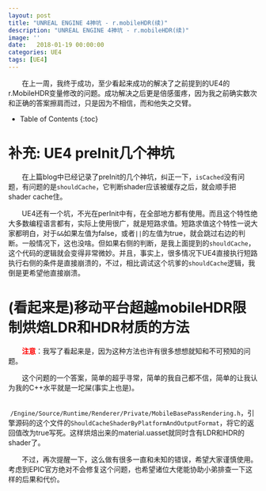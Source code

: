 ```yaml
---
layout: post
title: "UNREAL ENGINE 4神坑 - r.mobileHDR(续)"
description: "UNREAL ENGINE 4神坑 - r.mobileHDR(续)"
image: ''
date:   2018-01-19 00:00:00
categories: UE4
tags: [UE4]
---
```


&nbsp; &nbsp; &nbsp; &nbsp;在上一周，我终于成功，至少看起来成功的解决了之前提到的UE4的r.MobileHDR变量修改的问题。成功解决之后更是倍感蛋疼，因为我之前确实数次和正确的答案擦肩而过，只是因为不相信，而和他失之交臂。

<!-- more -->

* Table of Contents
{:toc}

# 补充: UE4 preInit几个神坑

&nbsp; &nbsp; &nbsp; &nbsp;在上篇blog中已经记录了preInit的几个神坑，纠正一下，`isCached`没有问题，有问题的是`shouldCache`，它判断shader应该被缓存之后，就会顺手把shader cache住。

&nbsp; &nbsp; &nbsp; &nbsp;UE4还有一个坑，不光在perInit中有，在全部地方都有使用。而且这个特性绝大多数编程语言都有，实际上使用很广，就是短路求值。短路求值这个特性一说大家都明白，对于`&&`如果左值为false，或者`||`的左值为true，就会跳过右边的判断。一般情况下，这也没啥。但如果右侧的判断，是我上面提到的`shouldCache`，这个代码的逻辑就会变得非常微妙。并且，事实上，很多情况下UE4直接执行短路执行右侧的条件是直接崩溃的，不过，相比调试这个坑爹的`shouldCache`逻辑，我倒是更希望他直接崩溃。

# (看起来是)移动平台超越mobileHDR限制烘焙LDR和HDR材质的方法

&nbsp; &nbsp; &nbsp; &nbsp;<span style="color: red">**注意**</span>：我写了看起来是，因为这种方法也许有很多想想就知和不可预知的问题。

&nbsp; &nbsp; &nbsp; &nbsp;这个问题的一个答案，简单的超乎寻常，简单的我自己都不信，简单的让我认为我的C++水平就是一坨屎(事实上也是)。

&nbsp; &nbsp; &nbsp; &nbsp;`/Engine/Source/Runtime/Renderer/Private/MobileBasePassRendering.h`，引擎源码的这个文件的`ShouldCacheShaderByPlatformAndOutputFormat`，将它的返回值改为true写死。这样烘焙出来的material.uasset就同时含有LDR和HDR的shader了。

&nbsp; &nbsp; &nbsp; &nbsp;不过，再次提醒一下，这么做有很多一直和未知的错误，希望大家谨慎使用。考虑到EPIC官方绝对不会修复这个问题，也希望诸位大佬能协助小弟排查一下这样的后果和代价。